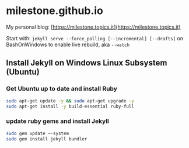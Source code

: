 # milestone.github.io

My personal blog: [https://milestone.topics.it](https://milestone.topics.it)

Start with:  `jekyll serve --force_polling [--incremental] [--drafts]` on BashOnWindows to enable live rebuild, aka `--watch`

## Install Jekyll on Windows Linux Subsystem (Ubuntu)

### Get Ubuntu up to date and install Ruby

```bash
sudo apt-get update -y && sudo apt-get upgrade -y
sudo apt-get install -y build-essential ruby-full
```

### update ruby gems and install Jekyll

```bash
sudo gem update –-system
sudo gem install jekyll bundler
```
